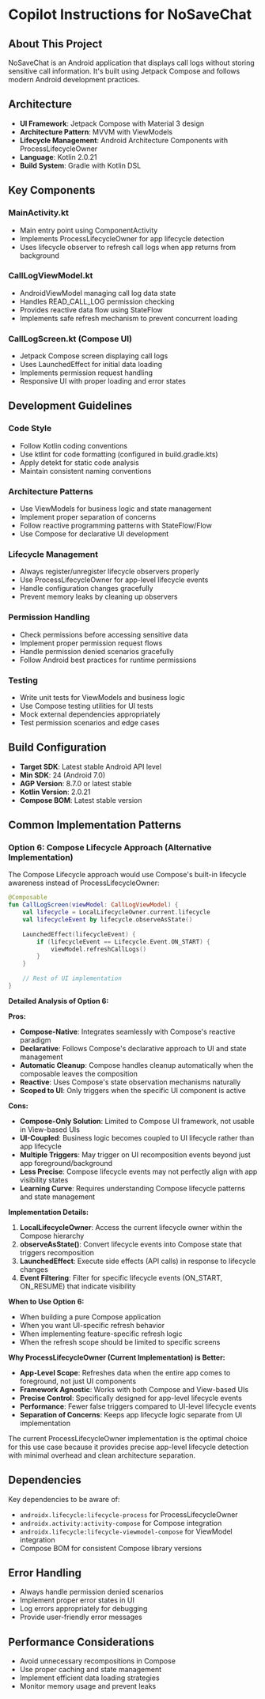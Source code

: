 # Copilot Instructions for NoSaveChat

## About This Project

NoSaveChat is an Android application that displays call logs without storing sensitive call information. It's built using Jetpack Compose and follows modern Android development practices.

## Architecture

- **UI Framework**: Jetpack Compose with Material 3 design
- **Architecture Pattern**: MVVM with ViewModels
- **Lifecycle Management**: Android Architecture Components with ProcessLifecycleOwner
- **Language**: Kotlin 2.0.21
- **Build System**: Gradle with Kotlin DSL

## Key Components

### MainActivity.kt
- Main entry point using ComponentActivity
- Implements ProcessLifecycleOwner for app lifecycle detection
- Uses lifecycle observer to refresh call logs when app returns from background

### CallLogViewModel.kt
- AndroidViewModel managing call log data state
- Handles READ_CALL_LOG permission checking
- Provides reactive data flow using StateFlow
- Implements safe refresh mechanism to prevent concurrent loading

### CallLogScreen.kt (Compose UI)
- Jetpack Compose screen displaying call logs
- Uses LaunchedEffect for initial data loading
- Implements permission request handling
- Responsive UI with proper loading and error states

## Development Guidelines

### Code Style
- Follow Kotlin coding conventions
- Use ktlint for code formatting (configured in build.gradle.kts)
- Apply detekt for static code analysis
- Maintain consistent naming conventions

### Architecture Patterns
- Use ViewModels for business logic and state management
- Implement proper separation of concerns
- Follow reactive programming patterns with StateFlow/Flow
- Use Compose for declarative UI development

### Lifecycle Management
- Always register/unregister lifecycle observers properly
- Use ProcessLifecycleOwner for app-level lifecycle events
- Handle configuration changes gracefully
- Prevent memory leaks by cleaning up observers

### Permission Handling
- Check permissions before accessing sensitive data
- Implement proper permission request flows
- Handle permission denied scenarios gracefully
- Follow Android best practices for runtime permissions

### Testing
- Write unit tests for ViewModels and business logic
- Use Compose testing utilities for UI tests
- Mock external dependencies appropriately
- Test permission scenarios and edge cases

## Build Configuration

- **Target SDK**: Latest stable Android API level
- **Min SDK**: 24 (Android 7.0)
- **AGP Version**: 8.7.0 or latest stable
- **Kotlin Version**: 2.0.21
- **Compose BOM**: Latest stable version

## Common Implementation Patterns

### Option 6: Compose Lifecycle Approach (Alternative Implementation)

The Compose Lifecycle approach would use Compose's built-in lifecycle awareness instead of ProcessLifecycleOwner:

```kotlin
@Composable
fun CallLogScreen(viewModel: CallLogViewModel) {
    val lifecycle = LocalLifecycleOwner.current.lifecycle
    val lifecycleEvent by lifecycle.observeAsState()
    
    LaunchedEffect(lifecycleEvent) {
        if (lifecycleEvent == Lifecycle.Event.ON_START) {
            viewModel.refreshCallLogs()
        }
    }
    
    // Rest of UI implementation
}
```

**Detailed Analysis of Option 6:**

**Pros:**
- **Compose-Native**: Integrates seamlessly with Compose's reactive paradigm
- **Declarative**: Follows Compose's declarative approach to UI and state management
- **Automatic Cleanup**: Compose handles cleanup automatically when the composable leaves the composition
- **Reactive**: Uses Compose's state observation mechanisms naturally
- **Scoped to UI**: Only triggers when the specific UI component is active

**Cons:**
- **Compose-Only Solution**: Limited to Compose UI framework, not usable in View-based UIs
- **UI-Coupled**: Business logic becomes coupled to UI lifecycle rather than app lifecycle
- **Multiple Triggers**: May trigger on UI recomposition events beyond just app foreground/background
- **Less Precise**: Compose lifecycle events may not perfectly align with app visibility states
- **Learning Curve**: Requires understanding Compose lifecycle patterns and state management

**Implementation Details:**
1. **LocalLifecycleOwner**: Access the current lifecycle owner within the Compose hierarchy
2. **observeAsState()**: Convert lifecycle events into Compose state that triggers recomposition
3. **LaunchedEffect**: Execute side effects (API calls) in response to lifecycle changes
4. **Event Filtering**: Filter for specific lifecycle events (ON_START, ON_RESUME) that indicate visibility

**When to Use Option 6:**
- When building a pure Compose application
- When you want UI-specific refresh behavior
- When implementing feature-specific refresh logic
- When the refresh scope should be limited to specific screens

**Why ProcessLifecycleOwner (Current Implementation) is Better:**
- **App-Level Scope**: Refreshes data when the entire app comes to foreground, not just UI components
- **Framework Agnostic**: Works with both Compose and View-based UIs
- **Precise Control**: Specifically designed for app-level lifecycle events
- **Performance**: Fewer false triggers compared to UI-level lifecycle events
- **Separation of Concerns**: Keeps app lifecycle logic separate from UI implementation

The current ProcessLifecycleOwner implementation is the optimal choice for this use case because it provides precise app-level lifecycle detection with minimal overhead and clean architecture separation.

## Dependencies

Key dependencies to be aware of:
- `androidx.lifecycle:lifecycle-process` for ProcessLifecycleOwner
- `androidx.activity:activity-compose` for Compose integration
- `androidx.lifecycle:lifecycle-viewmodel-compose` for ViewModel integration
- Compose BOM for consistent Compose library versions

## Error Handling

- Always handle permission denied scenarios
- Implement proper error states in UI
- Log errors appropriately for debugging
- Provide user-friendly error messages

## Performance Considerations

- Avoid unnecessary recompositions in Compose
- Use proper caching and state management
- Implement efficient data loading strategies
- Monitor memory usage and prevent leaks